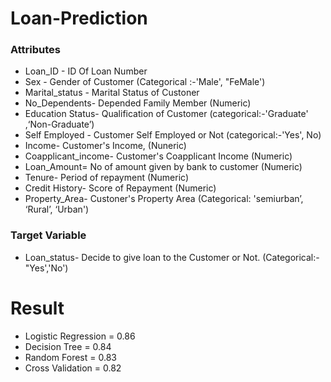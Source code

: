 # Loan-Prediction

 
### Attributes

* Loan_ID - ID Of Loan Number
* Sex - Gender of Customer (Categorical :-'Male', "FeMale')
* Marital_status - Marital Status of Custoner
* No_Dependents- Depended Family Member (Numeric)
* Education Status- Qualification of Customer (categorical:-'Graduate' ,‘Non-Graduate’)
* Self Employed - Customer Self Employed or Not (categorical:-'Yes', No)
* Income- Customer's Income, (Nuneric)
* Coapplicant_income- Customer's Coapplicant Income (Numeric)
* Loan_Amount= No of amount given by bank to customer (Numeric)
* Tenure- Period of repayment (Numeric)
* Credit History- Score of Repayment (Numeric)
* Property_Area- Custoner's Property Area (Categorical: 'semiurban’, ‘Rural’, ‘Urban')

### Target Variable
* Loan_status- Decide to give loan to the Customer or Not. (Categorical:-"Yes','No')

# Result

* Logistic Regression = 0.86
* Decision Tree = 0.84
* Random Forest = 0.83
* Cross Validation = 0.82
  
